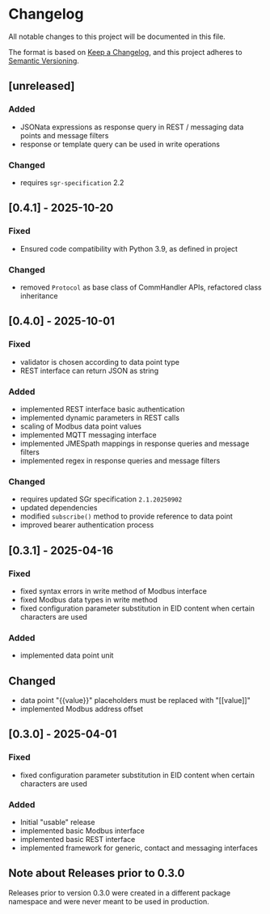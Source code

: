 # Changelog

All notable changes to this project will be documented in this file.

The format is based on [Keep a Changelog](https://keepachangelog.com/en/1.1.0/),
and this project adheres to [Semantic Versioning](https://semver.org/spec/v2.0.0.html).

## [unreleased]

### Added

- JSONata expressions as response query in REST / messaging data points and message filters
- response or template query can be used in write operations

### Changed

- requires `sgr-specification` 2.2


## [0.4.1] - 2025-10-20

### Fixed

- Ensured code compatibility with Python 3.9, as defined in project

### Changed

- removed `Protocol` as base class of CommHandler APIs, refactored class inheritance


## [0.4.0] - 2025-10-01

### Fixed

- validator is chosen according to data point type
- REST interface can return JSON as string

### Added

- implemented REST interface basic authentication
- implemented dynamic parameters in REST calls
- scaling of Modbus data point values
- implemented MQTT messaging interface
- implemented JMESpath mappings in response queries and message filters
- implemented regex in response queries and message filters

### Changed

- requires updated SGr specification `2.1.20250902`
- updated dependencies
- modified `subscribe()` method to provide reference to data point
- improved bearer authentication process


## [0.3.1] - 2025-04-16

### Fixed

- fixed syntax errors in write method of Modbus interface
- fixed Modbus data types in write method
- fixed configuration parameter substitution in EID content when certain characters are used

### Added

- implemented data point unit

## Changed

- data point "{{value}}" placeholders must be replaced with "\[\[value\]\]"
- implemented Modbus address offset


## [0.3.0] - 2025-04-01

### Fixed

- fixed configuration parameter substitution in EID content when certain characters are used

### Added

- Initial "usable" release
- implemented basic Modbus interface
- implemented basic REST interface
- implemented framework for generic, contact and messaging interfaces


## Note about Releases prior to 0.3.0

Releases prior to version 0.3.0 were created in a different package namespace
and were never meant to be used in production.
